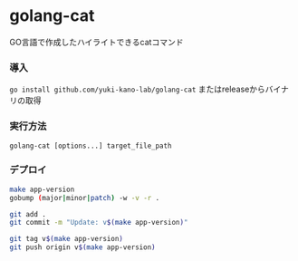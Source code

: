 # golang-cat

GO言語で作成したハイライトできるcatコマンド


### 導入

`go install github.com/yuki-kano-lab/golang-cat` またはreleaseからバイナリの取得

### 実行方法

`golang-cat [options...] target_file_path`

### デプロイ

```sh
make app-version
gobump (major|minor|patch) -w -v -r .

git add .
git commit -m "Update: v$(make app-version)"

git tag v$(make app-version)
git push origin v$(make app-version)
```
